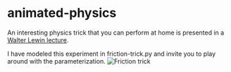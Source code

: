 # animated-physics

An interesting physics trick that you can perform at home is presented in a 
[Walter Lewin lecture](https://www.youtube.com/watch?v=pjsV9Ccqhi4&list=PLyQSN7X0ro203puVhQsmCj9qhlFQ-As8e&index=10&t=47m19s).

I have modeled this experiment in friction-trick.py and invite you to play around with the parameterization.
![Friction trick](https://semiller10.github.io/images/animated-physics/friction-trick.gif)
